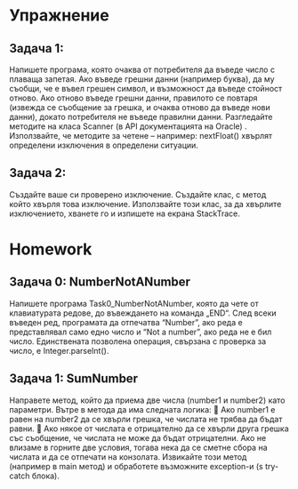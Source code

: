 # Упражнение

## Задача 1:<br/>
Напишете програма, която очаква от потребителя да въведе число с плаваща запетая. Ако въведе грешни данни (например буква), да му съобщи, че е въвел грешен символ, и възможност да въведе стойност отново. Ако отново въведе грешни данни, правилото се повтаря (извежда се съобщение за грешка, и очаква отново да въведе нови данни), докато потребителя не въведе правилни данни. Разгледайте методите на класа Scanner (в API документацията на Oracle) . Използвайте, че методите за четене – например: nextFloat() хвърлят определени изключения в определени ситуации.

## Задача 2:
Създайте ваше си проверено изключение. Създайте клас, с метод който хвърля това изключение. Използвайте този клас, за да хвърлите изключението, хванете го и изпишете на екрана StackTrace.
# Homework
## Задача 0: NumberNotANumber<br/>
Напишете програма Task0_NumberNotANumber, която да чете от клавиатурата редове, до
въвеждането на команда „END“. След всеки въведен ред, програмата да отпечатва “Number”, ако
реда е представлявал само едно число и “Not a number”, ако реда не е бил число. Единствената
позволена операция, свързана с проверка за число, е Integer.parseInt().
## Задача 1: SumNumber<br/>
Направете метод, който да приема две числа (number1 и number2) като параметри.
Вътре в метода да има следната логика:
 Ако number1 е равен на number2 да се хвърли грешка, че числата не трябва да бъдат
равни.
 Ако някое от числата е отрицателно да се хвърли друга грешка със съобщение, че числата
не може да бъдат отрицателни.
Ако не влизаме в горните две условия, тогава нека да се сметне сбора на числата и да се отпечати
на конзолата.
Извикайте този метод (например в main метод) и обработете възможните exception-и (s try-catch
блока).
